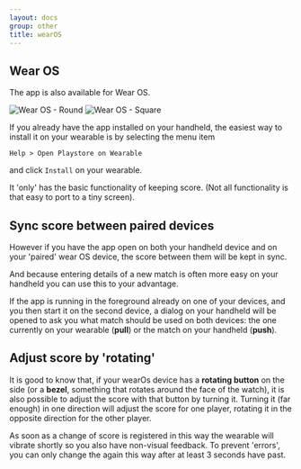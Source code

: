```yaml
---
layout: docs
group: other
title: wearOS
---
```

## Wear OS

The app is also available for Wear OS.

![Wear OS -  Round](../img/wearable.round.squore.png)
![Wear OS - Square](../img/wearable.square.squore.png)

If you already have the app installed on your handheld, the easiest way to install it on your wearable
is by selecting the menu item

    Help > Open Playstore on Wearable

and click `Install` on your wearable.

It 'only' has the basic functionality of keeping score.
(Not all functionality is that easy to port to a tiny screen).

## Sync score between paired devices

However if you have the app open on both your handheld device and on your 'paired' wear OS device, the score between
them will be kept in sync.

And because entering details of a new match is often more easy on your handheld you can use this to your advantage.

If the app is running in the foreground already on one of your devices, and you then start it on the second device,
a dialog on your handheld will be opened to ask you what match should be used on both devices:
the one currently on your wearable (**pull**) or the match on your handheld (**push**).

## Adjust score by 'rotating'

It is good to know that, if your wearOs device has a **rotating button** on the side
(or a **bezel**, something that rotates around the face of the watch),
it is also possible to adjust the score with that button by turning it.
Turning it (far enough) in one direction will adjust the score for one player,
rotating it in the opposite direction for the other player.

As soon as a change of score is registered in this way the wearable will vibrate shortly so you also have non-visual feedback. 
To prevent 'errors', you can only change the again this way after at least 3 seconds have past.
